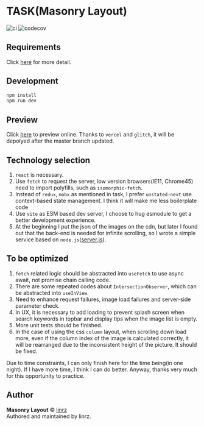 # TASK(Masonry Layout)

![ci](https://api.travis-ci.com/linrz/test-frontend.svg?branch=master)
![codecov](https://codecov.io/gh/linrz/test-frontend/branch/master/graph/badge.svg)

## Requirements

Click [here](https://wiredcraft.gitbook.io/recruitment-test/coding/frontend) for more detail.

## Development

```sh
npm install
npm run dev
```

## Preview

Click [here](https://test-frontend-pi.vercel.app/) to preview online. Thanks to `vercel` and `glitch`, it will be depolyed after the master branch updated.

## Technology selection

1. `react` is necessary.
2. Use `fetch` to request the server, low version browsers(IE11, Chrome45) need to import polyfills, such as `isomorphic-fetch`.
3. Instead of `redux`, `mobx` as mentioned in task, I prefer `unstated-next` use context-based state management. I think it will make me less boilerplate code
4. Use `vite` as ESM based dev server, I choose to hug esmodule to get a better development experience.
5. At the beginning I put the json of the images on the cdn, but later I found out that the back-end is needed for infinite scrolling, so I wrote a simple service based on `node.js`([server.js](./server.js)).

## To be optimized

1. `fetch` related logic should be abstracted into `useFetch` to use async await, not promise chain calling code.
2. There are some repeated codes about `IntersectionObserver`, which can be abstracted into `useInView`.
3. Need to enhance request failures, image load failures and server-side parameter check.
4. In UX, it is necessary to add loading to prevent splash screen when search keywords in topbar and display tips when the image list is empty.
5. More unit tests should be finished.
6. In the case of using the css `column` layout, when scrolling down load more, even if the column index of the image is calculated correctly, it will be rearranged due to the inconsistent height of the picture. It should be fixed.

Due to time constraints, I can only finish here for the time being(in one night). If I have more time, I think I can do better. Anyway, thanks very much for this opportunity to practice.

## Author

**Masonry Layout** © [linrz](https://github.com/linrz)<br>
Authored and maintained by linrz.
